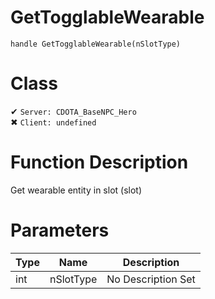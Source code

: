 # GetTogglableWearable
```
handle GetTogglableWearable(nSlotType)
```
# Class
✔ `Server: CDOTA_BaseNPC_Hero`  
✖ `Client: undefined`  

# Function Description
Get wearable entity in slot (slot)
# Parameters
Type|Name|Description
--|--|--
int|nSlotType|No Description Set
